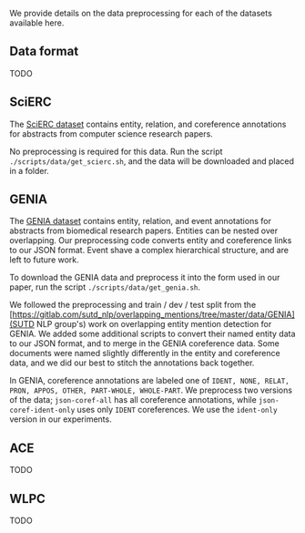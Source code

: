 We provide details on the data preprocessing for each of the datasets available here.

## Data format

TODO

## SciERC

The [SciERC dataset](http://nlp.cs.washington.edu/sciIE/) contains entity, relation, and coreference annotations for abstracts from computer science research papers.

No preprocessing is required for this data. Run the script `./scripts/data/get_scierc.sh`, and the data will be downloaded and placed in a folder.


## GENIA

The [GENIA dataset](https://orbit.nlm.nih.gov/browse-repository/dataset/human-annotated/83-genia-corpus/visit) contains entity, relation, and event annotations for abstracts from biomedical research papers. Entities can be nested over overlapping. Our preprocessing code converts entity and coreference links to our JSON format. Event shave a complex hierarchical structure, and are left to future work.

To download the GENIA data and preprocess it into the form used in our paper, run the script `./scripts/data/get_genia.sh`.

We followed the preprocessing and train / dev / test split from the [https://gitlab.com/sutd_nlp/overlapping_mentions/tree/master/data/GENIA](SUTD NLP group's) work on overlapping entity mention detection for GENIA. We added some additional scripts to convert their named entity data to our JSON format, and to merge in the GENIA coreference data. Some documents were named slightly differently in the entity and coreference data, and we did our best to stitch the annotations back together.

In GENIA, coreference annotations are labeled one of `IDENT, NONE, RELAT, PRON, APPOS, OTHER, PART-WHOLE, WHOLE-PART`. We preprocess two versions of the data; `json-coref-all` has all coreference annotations, while `json-coref-ident-only` uses only `IDENT` coreferences. We use the `ident-only` version in our experiments.


## ACE

TODO


## WLPC

TODO
